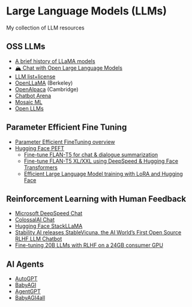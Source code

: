 # **Large Language Models (LLMs)**
My collection of LLM resources

## OSS LLMs

* [A brief history of LLaMA models](https://agi-sphere.com/llama-models/)
* [🏔️ Chat with Open Large Language Models](https://chat.lmsys.org/)
* [LLM list+license](https://lightning.ai/pages/community/community-discussions/the-ultimate-battle-of-language-models-lit-llama-vs-gpt3.5-vs-bloom-vs/)
* [OpenLLaMA](https://github.com/openlm-research/open_llama) (Berkeley)
* [OpenAlpaca](https://github.com/yxuansu/OpenAlpaca) (Cambridge)
* [Chatbot Arena](https://lmsys.org/blog/2023-05-03-arena/)
* [Mosaic ML](https://www.mosaicml.com/blog/mpt-7b)
* [Open LLMs](https://github.com/eugeneyan/open-llms)

## Parameter Efficient Fine Tuning
* [Parameter Efficient FineTuning overview](https://lightning.ai/pages/community/article/understanding-llama-adapters/)
* [Hugging Face PEFT](https://github.com/huggingface/peft)
  * [Fine-tune FLAN-T5 for chat & dialogue summarization](https://www.philschmid.de/fine-tune-flan-t5)
  * [Fine-tune FLAN-T5 XL/XXL using DeepSpeed & Hugging Face Transformers](https://www.philschmid.de/fine-tune-flan-t5-deepspeed)
  * [Efficient Large Language Model training with LoRA and Hugging Face](https://www.philschmid.de/fine-tune-flan-t5-peft)

## Reinforcement Learning with Human Feedback
* [Microsoft DeepSpeed Chat](https://github.com/microsoft/DeepSpeed/tree/master/blogs/deepspeed-chat)
* [ColossalAI Chat](https://medium.com/@yangyou_berkeley/colossalchat-an-open-source-solution-for-cloning-chatgpt-with-a-complete-rlhf-pipeline-5edf08fb538b)
* [Hugging Face StackLLaMA](https://huggingface.co/blog/stackllama)
* [Stability AI releases StableVicuna, the AI World’s First Open Source RLHF LLM Chatbot](https://stability.ai/blog/stablevicuna-open-source-rlhf-chatbot)
* [Fine-tuning 20B LLMs with RLHF on a 24GB consumer GPU](https://huggingface.co/blog/trl-peft)

## AI Agents
* [AutoGPT](https://github.com/Significant-Gravitas/Auto-GPT)
* [BabyAGI](https://github.com/yoheinakajima/babyagi)
* [AgentGPT](https://github.com/reworkd/AgentGPT)
* [BabyAGI4all](https://github1s.com/kroll-software/babyagi4all/blob/HEAD/babyagi.py)
